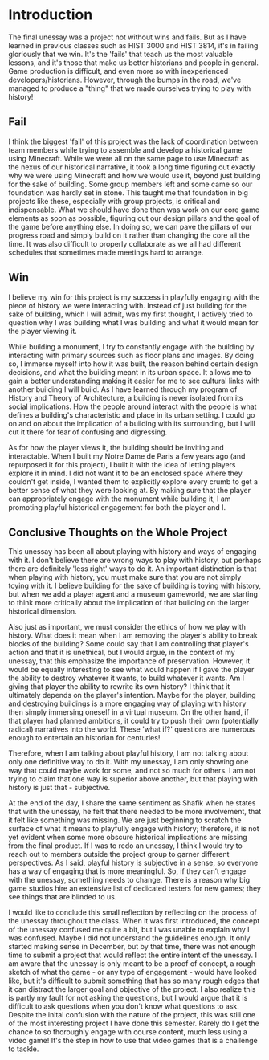 # Introduction

The final unessay was a project not without wins and fails. But as I have learned in previous classes such as HIST 3000 and HIST 3814, it's in failing gloriously that we win. It's the 'fails' that teach us the most valuable lessons, and it's those that make us better historians and people in general. Game production is difficult, and even more so with inexperienced developers/historians. However, through the bumps in the road, we've managed to produce a "thing" that we made ourselves trying to play with history!

## Fail

I think the biggest 'fail' of this project was the lack of coordination between team members while trying to assemble and develop a historical game using Minecraft. While we were all on the same page to use Minecraft as the nexus of our historical narrative, it took a long time figuring out exactly why we were using Minecraft and how we would use it, beyond just building for the sake of building. Some group members left and some came so our foundation was hardly set in stone. This taught me that foundation in big projects like these, especially with group projects, is critical and indispensable. What we should have done then was work on our core game elements as soon as possible, figuring out our design pillars and the goal of the game before anything else. In doing so, we can pave the pillars of our progress road and simply build on it rather than changing the core all the time. It was also difficult to properly collaborate as we all had different schedules that sometimes made meetings hard to arrange. 

## Win

I believe my win for this project is my success in playfully engaging with the piece of history we were interacting with. Instead of just building for the sake of building, which I will admit, was my first thought, I actively tried to question why I was building what I was building and what it would mean for the player viewing it. 

While building a monument, I try to constantly engage with the building by interacting with primary sources such as floor plans and images. By doing so, I immerse myself into how it was built, the reason behind certain design decisions, and what the building meant in its urban space. It allows me to gain a better understanding making it easier for me to see cultural links with another building I will build. As I have learned through my program of History and Theory of Architecture, a building is never isolated from its social implications. How the people around interact with the people is what defines a building's characteristic and place in its urban setting. I could go on and on about the implication of a building with its surrounding, but I will cut it there for fear of confusing and digressing.

As for how the player views it, the building should be inviting and interactable. When I built my Notre Dame de Paris a few years ago (and repurposed it for this project), I built it with the idea of letting players explore it in mind. I did not want it to be an enclosed space where they couldn't get inside, I wanted them to explicitly explore every crumb to get a better sense of what they were looking at. By making sure that the player can appropriately engage with the monument while building it, I am promoting playful historical engagement for both the player and I.  

## Conclusive Thoughts on the Whole Project

This unessay has been all about playing with history and ways of engaging with it. I don't believe there are wrong ways to play with history, but perhaps there are definitely 'less right' ways to do it. An important distinction is that when playing with history, you must make sure that you are not simply toying with it. I believe building for the sake of building is toying with history, but when we add a player agent and a museum gameworld, we are starting to think more critically about the implication of that building on the larger historical dimension. 

Also just as important, we must consider the ethics of how we play with history. What does it mean when I am removing the player's ability to break blocks of the building? Some could say that I am controlling that player's action and that it is unethical, but I would argue, in the context of my unessay, that this emphasize the importance of preservation. However, it would be equally interesting to see what would happen if I gave the player the ability to destroy whatever it wants, to build whatever it wants. Am I giving that player the ability to rewrite its own history? I think that it ultimately depends on the player's intention. Maybe for the player, building and destroying buildings is a more engaging way of playing with history then simply immersing oneself in a virtual museum. On the other hand, if that player had planned ambitions, it could try to push their own (potentially radical) narratives into the world. These 'what if?' questions are numerous enough to entertain an historian for centuries!

Therefore, when I am talking about playful history, I am not talking about only one definitive way to do it. With my unessay, I am only showing one way that could maybe work for some, and not so much for others. I am not trying to claim that one way is superior above another, but that playing with history is just that - subjective. 

At the end of the day, I share the same sentiment as Shafik when he states that with the unessay, he felt that there needed to be more involvement, that it felt like something was missing. We are just beginning to scratch the surface of what it means to playfully engage with history; therefore, it is not yet evident when some more obscure historical implications are missing from the final product. If I was to redo an unessay, I think I would try to reach out to members outside the project group to garner different perspectives. As I said, playful history is subjective in a sense, so everyone has a way of engaging that is more meaningful. So, if they can’t engage with the unessay, something needs to change. There is a reason why big game studios hire an extensive list of dedicated testers for new games; they see things that are blinded to us.

I would like to conclude this small reflection by reflecting on the process of the unessay throughout the class. When it was first introduced, the concept of the unessay confused me quite a bit, but I was unable to explain why I was confused. Maybe I did not understand the guidelines enough. It only started making sense in December, but by that time, there was not enough time to submit a project that would reflect the entire intent of the unessay. I am aware that the unessay is only meant to be a proof of concept, a rough sketch of what the game - or any type of engagement - would have looked like, but it's difficult to submit something that has so many rough edges that it can distract the larger goal and objective of the project. I also realize this is partly my fault for not asking the questions, but I would argue that it is difficult to ask questions when you don't know what questions to ask. Despite the inital confusion with the nature of the project, this was still one of the most interesting project I have done this semester. Rarely do I get the chance to so thoroughly engage with course content, much less using a video game! It's the step in how to use that video games that is a challenge to tackle. 